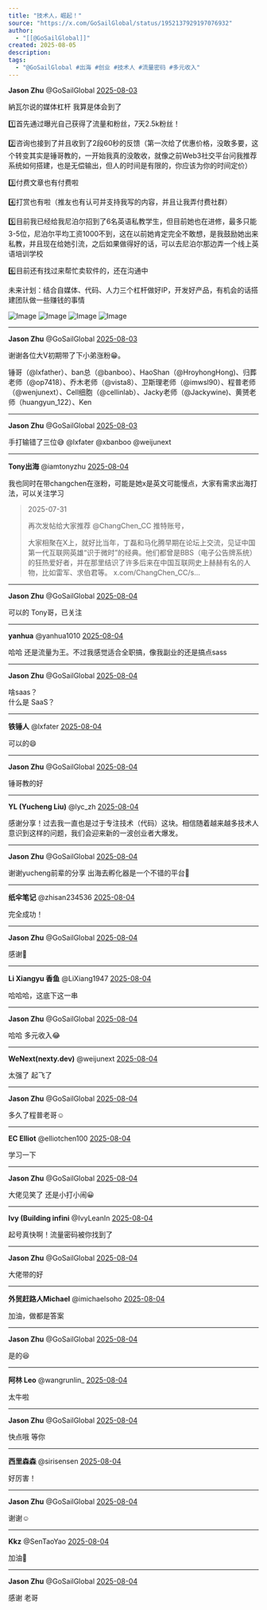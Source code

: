 ```yaml
---
title: "技术人，崛起！"
source: "https://x.com/GoSailGlobal/status/1952137929197076932"
author:
  - "[[@GoSailGlobal]]"
created: 2025-08-05
description:
tags:
  - "@GoSailGlobal #出海 #创业 #技术人 #流量密码 #多元收入"
---
```

**Jason Zhu** @GoSailGlobal [2025-08-03](https://x.com/GoSailGlobal/status/1952137929197076932)

納瓦尔说的媒体杠杆 我算是体会到了

1️⃣首先通过曝光自己获得了流量和粉丝，7天2.5k粉丝！

2️⃣咨询也接到了并且收到了2段60秒的反馈（第一次给了优惠价格，没敢多要，这个转变其实是锤哥教的，一开始我真的没敢收，就像之前Web3社交平台问我推荐系统如何搭建，也是无偿输出，但人的时间是有限的，你应该为你的时间定价）

3️⃣付费文章也有付费啦

4️⃣打赏也有啦（推友也有认可并支持我写的内容，并且让我弄付费社群）

5️⃣目前我已经给我尼泊尔招到了6名英语私教学生，但目前她也在进修，最多只能3-5位，尼泊尔平均工资1000不到，这在以前她肯定完全不敢想，是我鼓励她出来私教，并且现在给她引流，之后如果做得好的话，可以去尼泊尔那边弄一个线上英语培训学校

6️⃣目前还有找过来帮忙卖软件的，还在沟通中

未来计划：结合自媒体、代码、人力三个杠杆做好IP，开发好产品，有机会的话搭建团队做一些赚钱的事情

![Image](https://pbs.twimg.com/media/GxdjFwraYAAD89i?format=jpg&name=large) ![Image](https://pbs.twimg.com/media/GxdjFvraIAAN8oB?format=jpg&name=large) ![Image](https://pbs.twimg.com/media/GxdjFvwbMAEmGlE?format=jpg&name=large) ![Image](https://pbs.twimg.com/media/GxdjFvpboAAaHuk?format=jpg&name=large)

---

**Jason Zhu** @GoSailGlobal [2025-08-03](https://x.com/GoSailGlobal/status/1952139309047599341)

谢谢各位大V初期带了下小弟涨粉😁。

锤哥（@lxfather）、ban总（@banboo）、HaoShan（@HroyhongHong)、归葬老师（@op7418）、乔木老师（@vista8）、卫斯理老师（@imwsl90）、程普老师（@wenjunext）、Cell细胞（@cellinlab）、Jacky老师（@Jackywine)、黄赟老师（huangyun\_122）、Ken

---

**Jason Zhu** @GoSailGlobal [2025-08-03](https://x.com/GoSailGlobal/status/1952144270376538303)

手打输错了三位😅 @lxfater @xbanboo @weijunext

---

**Tony出海** @iamtonyzhu [2025-08-04](https://x.com/iamtonyzhu/status/1952196776129347677)

我也同时在带changchen在涨粉，可能是她x是英文可能慢点，大家有需求出海打法，可以关注学习

> 2025-07-31
> 
> 再次发帖给大家推荐 @ChangChen\_CC 推特账号，
> 
> 大家相聚在X上，就好比当年，丁磊和马化腾早期在论坛上交流，见证中国第一代互联网英雄“识于微时”的经典。他们都曾是BBS（电子公告牌系统）的狂热爱好者，并在那里结识了许多后来在中国互联网史上赫赫有名的人物，比如雷军、求伯君等。 x.com/ChangChen\_CC/s…

---

**Jason Zhu** @GoSailGlobal [2025-08-04](https://x.com/GoSailGlobal/status/1952199181256610227)

可以的 Tony哥，已关注

---

**yanhua** @yanhua1010 [2025-08-04](https://x.com/yanhua1010/status/1952223194175402295)

哈哈 还是流量为王。不过我感觉适合全职搞，像我副业的还是搞点sass

---

**Jason Zhu** @GoSailGlobal [2025-08-04](https://x.com/GoSailGlobal/status/1952223399838970176)

啥saas？  
什么是 SaaS？

---

**铁锤人** @lxfater [2025-08-04](https://x.com/lxfater/status/1952193935427928488)

可以的😄

---

**Jason Zhu** @GoSailGlobal [2025-08-04](https://x.com/GoSailGlobal/status/1952199109542289545)

锤哥教的好

---

**YL (Yucheng Liu)** @lyc\_zh [2025-08-04](https://x.com/lyc_zh/status/1952187685386272902)

感谢分享！过去我一直也是过于专注技术（代码）这块。相信随着越来越多技术人意识到这样的问题，我们会迎来新的一波创业者大爆发。

---

**Jason Zhu** @GoSailGlobal [2025-08-04](https://x.com/GoSailGlobal/status/1952192442314473591)

谢谢yucheng前辈的分享 出海去孵化器是一个不错的平台🫡

---

**纸伞笔记** @zhisan234536 [2025-08-04](https://x.com/zhisan234536/status/1952194448924070116)

完全成功！

---

**Jason Zhu** @GoSailGlobal [2025-08-04](https://x.com/GoSailGlobal/status/1952199264534450501)

感谢🙏

---

**Li Xiangyu 香鱼** @LiXiang1947 [2025-08-04](https://x.com/LiXiang1947/status/1952189778478440554)

哈哈哈，这底下这一串

---

**Jason Zhu** @GoSailGlobal [2025-08-04](https://x.com/GoSailGlobal/status/1952192549034283502)

哈哈 多元收入😂

---

**WeNext(nexty.dev)** @weijunext [2025-08-04](https://x.com/weijunext/status/1952251125375398395)

太强了 起飞了

---

**Jason Zhu** @GoSailGlobal [2025-08-04](https://x.com/GoSailGlobal/status/1952251385556414941)

多久了程普老哥☺️

---

**EC Elliot** @elliotchen100 [2025-08-04](https://x.com/elliotchen100/status/1952207250334060814)

学习一下

---

**Jason Zhu** @GoSailGlobal [2025-08-04](https://x.com/GoSailGlobal/status/1952207837998031289)

大佬见笑了 还是小打小闹😀

---

**Ivy (Building infini** @IvyLeanIn [2025-08-04](https://x.com/IvyLeanIn/status/1952230342108332256)

起号真快啊！流量密码被你找到了

---

**Jason Zhu** @GoSailGlobal [2025-08-04](https://x.com/GoSailGlobal/status/1952232405890392080)

大佬带的好

---

**外贸赶路人Michael** @imichaelsoho [2025-08-04](https://x.com/imichaelsoho/status/1952257830334894399)

加油，做都是答案

---

**Jason Zhu** @GoSailGlobal [2025-08-04](https://x.com/GoSailGlobal/status/1952265697113035199)

是的😆

---

**阿林 Leo** @wangrunlin\_ [2025-08-04](https://x.com/wangrunlin_/status/1952210395382632627)

太牛啦

---

**Jason Zhu** @GoSailGlobal [2025-08-04](https://x.com/GoSailGlobal/status/1952210484058579220)

快点哦 等你

---

**西里森森** @sirisensen [2025-08-04](https://x.com/sirisensen/status/1952223951075287375)

好厉害！

---

**Jason Zhu** @GoSailGlobal [2025-08-04](https://x.com/GoSailGlobal/status/1952224318051717577)

谢谢☺️

---

**Kkz** @SenTaoYao [2025-08-04](https://x.com/SenTaoYao/status/1952184420431241463)

加油💪

---

**Jason Zhu** @GoSailGlobal [2025-08-04](https://x.com/GoSailGlobal/status/1952187438132322613)

感谢 老哥